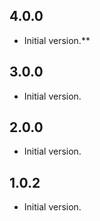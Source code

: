 ## 4.0.0

- Initial version.**

## 3.0.0

- Initial version.

## 2.0.0

- Initial version.

## 1.0.2

- Initial version.

